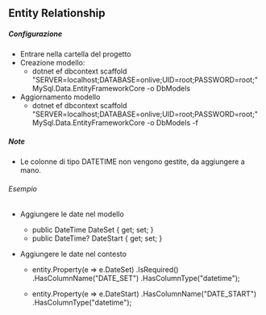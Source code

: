 Entity Relationship
-------------------
##### Configurazione
- Entrare nella cartella del progetto
- Creazione modello:
	- dotnet ef dbcontext scaffold "SERVER=localhost;DATABASE=onlive;UID=root;PASSWORD=root;" MySql.Data.EntityFrameworkCore -o DbModels
- Aggiornamento modello
	- dotnet ef dbcontext scaffold "SERVER=localhost;DATABASE=onlive;UID=root;PASSWORD=root;" MySql.Data.EntityFrameworkCore -o DbModels -f

##### Note
- Le colonne di tipo DATETIME non vengono gestite, da aggiungere a mano.

###### Esempio
- Aggiungere le date nel modello
	- public DateTime DateSet { get; set; }
	- public DateTime? DateStart { get; set; }

- Aggiungere le date nel contesto
	- entity.Property(e => e.DateSet)
		.IsRequired()
		.HasColumnName("DATE_SET")
		.HasColumnType("datetime");

	- entity.Property(e => e.DateStart)
		.HasColumnName("DATE_START")
		.HasColumnType("datetime");
